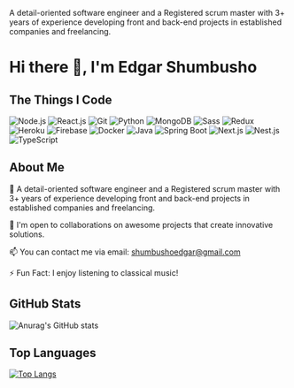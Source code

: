 A detail-oriented software engineer and a Registered scrum master with 3+ years of experience developing front and back-end projects in established companies and freelancing. 
# Hi there 👋, I'm Edgar Shumbusho

## The Things I Code
![Node.js](https://img.shields.io/badge/Node.js-339933?style=for-the-badge&logo=node.js&logoColor=white)
![React.js](https://img.shields.io/badge/React.js-61DAFB?style=for-the-badge&logo=react&logoColor=white)
![Git](https://img.shields.io/badge/Git-F05032?style=for-the-badge&logo=git&logoColor=white)
![Python](https://img.shields.io/badge/Python-3776AB?style=for-the-badge&logo=python&logoColor=white)
![MongoDB](https://img.shields.io/badge/MongoDB-47A248?style=for-the-badge&logo=mongodb&logoColor=white)
![Sass](https://img.shields.io/badge/Sass-CC6699?style=for-the-badge&logo=sass&logoColor=white)
![Redux](https://img.shields.io/badge/Redux-764ABC?style=for-the-badge&logo=redux&logoColor=white)
![Heroku](https://img.shields.io/badge/Heroku-430098?style=for-the-badge&logo=heroku&logoColor=white)
![Firebase](https://img.shields.io/badge/Firebase-FFCA28?style=for-the-badge&logo=firebase&logoColor=black)
![Docker](https://img.shields.io/badge/Docker-2496ED?style=for-the-badge&logo=docker&logoColor=white)
![Java](https://img.shields.io/badge/Java-007396?style=for-the-badge&logo=java&logoColor=white)
![Spring Boot](https://img.shields.io/badge/Spring%20Boot-6DB33F?style=for-the-badge&logo=spring&logoColor=white)
![Next.js](https://img.shields.io/badge/Next.js-000000?style=for-the-badge&logo=next.js&logoColor=white)
![Nest.js](https://img.shields.io/badge/Nest.js-E0234E?style=for-the-badge&logo=nestjs&logoColor=white)
![TypeScript](https://img.shields.io/badge/TypeScript-3178C6?style=for-the-badge&logo=typescript&logoColor=white)



## About Me
🔭 A detail-oriented software engineer and a Registered scrum master with 3+ years of experience developing front and back-end projects in established companies and freelancing. 

👯 I'm open to collaborations on awesome projects that create innovative solutions.

📫 You can contact me via email: [shumbushoedgar@gmail.com](mailto:shumbushoedgar@gmail.com)

⚡ Fun Fact: I enjoy listening to classical music!

## GitHub Stats
![Anurag's GitHub stats](https://github-readme-stats.vercel.app/api?username=edgar929&show_icons=true&theme=dark)

## Top Languages
[![Top Langs](https://github-readme-stats.vercel.app/api/top-langs/?username=edgar929&layout=compact&theme=dark)](https://github.com/edgar929)
